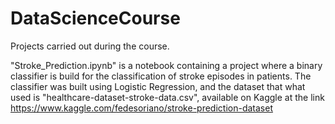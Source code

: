 # DataScienceCourse
Projects carried out during the course. 

"Stroke_Prediction.ipynb" is a notebook containing a project where a binary classifier is build for the classification of stroke episodes
in patients. The classifier was built using Logistic Regression, and the dataset that what used is "healthcare-dataset-stroke-data.csv",
available on Kaggle at the link https://www.kaggle.com/fedesoriano/stroke-prediction-dataset 
